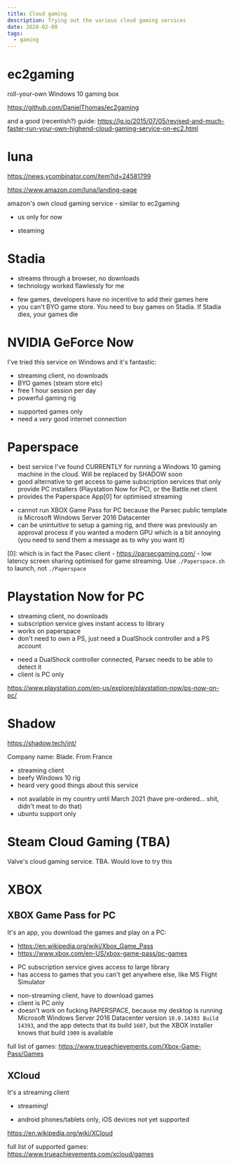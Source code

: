 ```yaml
---
title: Cloud gaming
description: Trying out the various cloud gaming services
date: 2020-02-08
tags:
  - gaming
---
```


# ec2gaming
roll-your-own Windows 10 gaming box

https://github.com/DanielThomas/ec2gaming

and a good (recentish?) guide: https://lg.io/2015/07/05/revised-and-much-faster-run-your-own-highend-cloud-gaming-service-on-ec2.html

# luna
https://news.ycombinator.com/item?id=24581799

https://www.amazon.com/luna/landing-page

amazon's own cloud gaming service - similar to ec2gaming

- us only for now
+ steaming



# Stadia
+ streams through a browser, no downloads
+ technology worked flawlessly for me
- few games, developers have no incentive to add their games here
- you can't BYO game store. You need to buy games on Stadia. If Stadia dies, your games die

# NVIDIA GeForce Now
I've tried this service on Windows and it's fantastic:
+ streaming client, no downloads
+ BYO games (steam store etc)
+ free 1 hour session per day
+ powerful gaming rig
- supported games only
- need a _very_ good internet connection

# Paperspace
+ best service I've found CURRENTLY for running a Windows 10 gaming machine in the cloud. Will be replaced by SHADOW soon
+ good alternative to get access to game subscription services that only provide PC installers (Playstation Now for PC), or the Battle.net client
+ provides the Paperspace App[0] for optimised streaming
- cannot run XBOX Game Pass for PC because the Parsec public template is Microsoft Windows Server 2016 Datacenter
- can be unintuitive to setup a gaming rig, and there was previously an approval process if you wanted a modern GPU which is a bit annoying (you need to send them a message as to why you want it)

[0]: which is in fact the Pasec client - https://parsecgaming.com/ - low latency screen sharing optimised for game streaming. Use `./Paperspace.sh` to launch, not `./Paperspace`

# Playstation Now for PC
+ streaming client, no downloads
+ subscription service gives instant access to library
+ works on paperspace
+ don't need to own a PS, just need a DualShock controller and a PS account
- need a DualShock controller connected, Parsec needs to be able to detect it
- client is PC only

https://www.playstation.com/en-us/explore/playstation-now/ps-now-on-pc/

# Shadow
https://shadow.tech/int/

Company name: Blade. From France

+ streaming client
+ beefy Windows 10 rig
+ heard very good things about this service
- not available in my country until March 2021 (have pre-ordered... shit, didn't meat to do that)
- ubuntu support only

# Steam Cloud Gaming (TBA)
Valve's cloud gaming service. TBA. Would love to try this

# XBOX
## XBOX Game Pass for PC
It's an app, you download the games and play on a PC:
- https://en.wikipedia.org/wiki/Xbox_Game_Pass
- https://www.xbox.com/en-US/xbox-game-pass/pc-games

+ PC subscription service gives access to large library
+ has access to games that you can't get anywhere else, like MS Flight Simulator
- non-streaming client, have to download games
- client is PC only
- doesn't work on fucking PAPERSPACE, because my desktop is running Microsoft Windows Server 2016 Datacenter version `10.0.14393 Build 14393`, and the app detects that its build `1607`, but the XBOX installer knows that build `1909` is available

full list of games: https://www.trueachievements.com/Xbox-Game-Pass/Games

## XCloud
It's a streaming client

+ streaming!
- android phones/tablets only, iOS devices not yet supported

https://en.wikipedia.org/wiki/XCloud

full list of supported games: https://www.trueachievements.com/xcloud/games